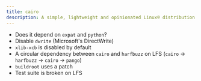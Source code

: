 ```yaml
---
title: cairo
description: A simple, lightweight and opinionated Linux® distribution based on musl libc and toybox
---
```


- Does it depend on `expat` and `python`?
- Disable `dwrite` (Microsoft's DirectWrite)
- `xlib-xcb` is disabled by default
- A circular dependency between `cairo` and `harfbuzz` on LFS (`cairo` -> `harfbuzz` -> `cairo` -> `pango`)
- `buildroot` uses a patch
- Test suite is broken on LFS
